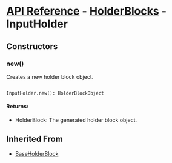 # [API Reference](../../API.md) - [HolderBlocks](../HolderBlocks.md) - InputHolder

## Constructors

### new()

Creates a new holder block object.

```

InputHolder.new(): HolderBlockObject

```

#### Returns:

* HolderBlock: The generated holder block object.

## Inherited From

* [BaseHolderBlock](BaseHolderBlock.md)
